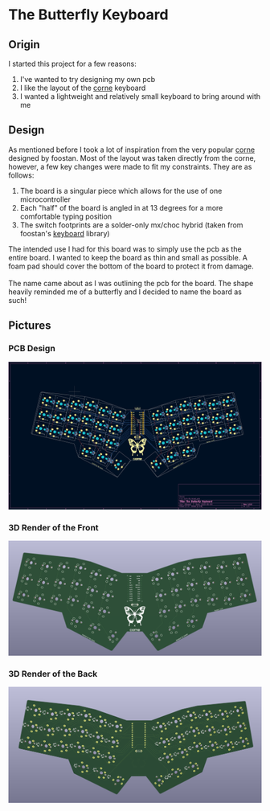 
# The Butterfly Keyboard

## Origin

I started this project for a few reasons:

1. I've wanted to try designing my own pcb
2. I like the layout of the [corne](https://github.com/foostan/crkbd) keyboard 
3. I wanted a lightweight and relatively small keyboard to bring around with me

## Design

As mentioned before I took a lot of inspiration from the very popular  [corne](https://github.com/foostan/crkbd) designed by foostan.  Most of the layout was taken directly from the corne, however, a few key changes were made to fit my constraints. They are as follows: 

1. The board is a singular piece which allows for the use of one microcontroller
2. Each "half" of the board is angled in at 13 degrees for a more comfortable typing position
3. The switch footprints are a solder-only mx/choc hybrid (taken from foostan's [keyboard](https://github.com/foostan/kbd) library)

The intended use I had for this board was to simply use the pcb as the entire board. I wanted to keep the board as thin and small as possible. A foam pad should cover the bottom of the board to protect it from damage. <br> <br>
The name came about as I was outlining the pcb for the board. The shape heavily reminded me of a butterfly and I decided to name the board as such!

## Pictures

### PCB Design
![pcb design](./images/pcb.png)

### 3D Render of the Front
![pcb 3d front](./images/3d_front.png)

### 3D Render of the Back
![pcb 3d back](./images/3d_back.png)
